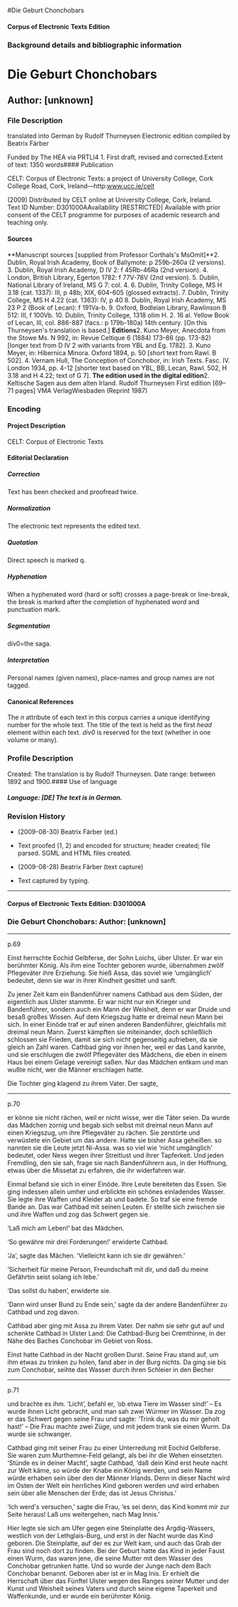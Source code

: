 

#Die Geburt Chonchobars


<!-- // 
 function footNote(link) {
 openpopup = window.open(link,"openpopup","width=512,height=128,left=256,top=256,resizable=no,scrollbars=1,menubar=1,statusbar=0,toolbar=0");
}
// -->



#### Corpus of Electronic Texts Edition


### Background details and bibliographic information


Die Geburt Chonchobars
======================


Author: [unknown]
-----------------


### File Description

translated into German by Rudolf Thurneysen Electronic edition compiled by Beatrix Färber

Funded by The HEA via PRTLI4 1. First draft, revised and corrected.Extent of text: 1350 words#### Publication


CELT: Corpus of Electronic Texts: a project of University College, Cork  
College Road, Cork, Ireland—http:www.ucc.ie/celt

 (2009) Distributed by CELT online at University College, Cork, Ireland.  
Text ID Number: D301000AAvailability [RESTRICTED] 
Available with prior consent of the CELT programme for purposes of academic research and teaching only.


#### Sources


**Manuscript sources [supplied from Professor Corthals's MsOmit]**2. Dublin, Royal Irish Academy, Book of Ballymote: p 259b-260a (2 versions).
3. Dublin, Royal Irish Academy, D IV 2: f 45Rb-46Ra (2nd version).
4. London, British Library, Egerton 1782: f 77V-78V (2nd version).
5. Dublin, National Library of Ireland, MS G 7: col. 4.
6. Dublin, Trinity College, MS H 3.18 (cat. 1337): III, p 48b; XIX, 604-605 (glossed extracts).
7. Dublin, Trinity College, MS H 4.22 (cat. 1363): IV, p 40
8. Dublin, Royal Irish Academy, MS 23 P 2 (Book of Lecan): f 191Va-b.
9. Oxford, Bodleian Library, Rawlinson B 512: III, f 100Vb.
10. Dublin, Trinity College, 1318 olim H. 2. 16 al. Yellow Book of Lecan, III, col. 886-887 (facs.: p 179b-180a) 14th century. [On this Thurneysen's translation is based.]
**Editions**2. Kuno Meyer, Anecdota from the Stowe Ms. N 992, in: Revue Celtique 6 (1884) 173–86 (pp. 173-82) [longer text from D IV 2 with variants from YBL and Eg. 1782].
3. Kuno Meyer, in: Hibernica Minora. Oxford 1894, p. 50 [short text from Rawl. B 502].
4. Vernam Hull, The Conception of Conchobor, in: Irish Texts. Fasc. IV. London 1934, pp. 4-12 [shorter text based on YBL, BB, Lecan, Rawl. 502, H 3.18 and H 4.22; text of G 7].
**The edition used in the digital edition**2. Keltische Sagen aus dem alten Irland. Rudolf Thurneysen First edition [69–71 pages] VMA VerlagWiesbaden (Reprint 1987)

### Encoding


#### Project Description


CELT: Corpus of Electronic Texts


#### Editorial Declaration


##### Correction


Text has been checked and proofread twice.


##### Normalization


The electronic text represents the edited text.


##### Quotation


Direct speech is marked q.


##### Hyphenation


When a hyphenated word (hard or soft) crosses a page-break or line-break, the break is marked after the completion of hyphenated word and punctuation mark.


##### Segmentation


div0=the saga.


##### Interpretation


Personal names (given names), place-names and group names are not tagged.


#### Canonical References


The *n* attribute of each text in this corpus carries a unique identifying number for the whole text. The title of the text is held as the first *head* element within each text. *div0* is reserved for the text (whether in one volume or many).


### Profile Description


Created: The translation is by Rudolf Thurneysen.
 Date range: between 1892 and 1900.#### Use of language


##### Language: [DE] The text is in German.


### Revision History


* (2009-08-30) Beatrix Färber (ed.)

* Text proofed (1, 2) and encoded for structure; header created; file parsed. SGML and HTML files created.
* (2009-08-28) Beatrix Färber (text capture)

* Text captured by typing.




---


#### Corpus of Electronic Texts Edition: D301000A


### Die Geburt Chonchobars: Author: [unknown]




---

p.69


Einst herrschte Eochid Gelbferse, der Sohn Loichs, über Ulster. Er war ein berühmter König. Als ihm eine Tochter geboren wurde, übernahmen zwölf Pflegeväter ihre Erziehung. Sie hieß Assa, das soviel wie ‘umgänglich’ bedeutet, denn sie war in ihrer Kindheit gesittet und sanft.


Zu jener Zeit kam ein Bandenführer namens Cathbad aus dem Süden, der eigentlich aus Ulster stammte. Er war nicht nur ein Krieger und Bandenführer, sondern auch ein Mann der Weisheit, denn er war Druide und besaß großes Wissen. Auf dem Kriegszug hatte er dreimal neun Mann bei sich. In einer Einöde traf er auf einen anderen Bandenführer, gleichfalls mit dreimal neun Mann. Zuerst kämpften sie miteinander, doch schließlich schlossen sie Frieden, damit sie sich nicht gegenseitig aufrieben, da sie gleich an Zahl waren. Cathbad ging vor ihnen her, weil er das Land kannte, und sie erschlugen die zwölf Pflegeväter des Mädchens, die eben in einem Haus bei einem Gelage vereinigt saßen. Nur das Mädchen entkam und man wußte nicht, wer die Männer erschlagen hatte.


Die Tochter ging klagend zu ihrem Vater. Der sagte, 


---

p.70



er könne sie nicht rächen, weil er nicht wisse, wer die Täter seien. Da wurde das Mädchen zornig und begab sich selbst mit dreimal neun Mann auf einen Kriegszug, um ihre Pflegeväter zu rächen. Sie zerstörte und verwüstete ein Gebiet um das andere. Hatte sie bisher Assa geheißen. so nannten sie die Leute jetzt Ni-Assa. was so viel wie ‘nicht umgänglich’ bedeutet, oder Ness wegen ihrer Streitlust und ihrer Tapferkeit. Und jeden Fremdling, den sie sah, frage sie nach Bandenführern aus, in der Hoffnung, etwas über die Missetat zu erfahren, die ihr widerfahren war.


Einmal befand sie sich in einer Einöde. Ihre Leute bereiteten das Essen. Sie ging indessen allein umher und erblickte ein schönes einladendes Wasser. Sie legte ihre Waffen und Kleider ab und badete. So traf sie eine fremde Bande an. Das war Cathbad mit seinen Leuten. Er stellte sich zwischen sie und ihre Waffen und zog das Schwert gegen sie.


‘Laß mich am Leben!’ bat das Mädchen.


‘So gewähre mir drei Forderungen!’ erwiderte Cathbad.


‘Ja’, sagte das Mächen. ‘Vielleicht kann ich sie dir gewähren.’


‘Sicherheit für meine Person, Freundschaft mit dir, und daß du meine Gefährtin seist solang ich lebe.’


‘Das sollst du haben’, erwiderte sie.


‘Dann wird unser Bund zu Ende sein,’ sagte da der andere Bandenführer zu Cathbad und zog davon.


Cathbad aber ging mit Assa zu ihrem Vater. Der nahm sie sehr gut auf und schenkte Cathbad in Ulster Land: Die Cathbad-Burg bei Cremthinne, in der Nähe des Baches Conchobar im Gebiet von Ross.


Einst hatte Cathbad in der Nacht großen Durst. Seine Frau stand auf, um ihm etwas zu trinken zu holen, fand aber in der Burg nichts. Da ging sie bis zum Conchobar, seihte das Wasser durch ihren Schleier in den Becher 


---

p.71




und brachte es ihm. ‘Licht’, befahl er, ‘ob etwa Tiere im Wasser sind!’ – Es wurde ihnen Licht gebracht, und man sah zwei Würmer im Wasser. Da zog er das Schwert gegen seine Frau und sagte: ‘Trink du, was du mir geholt hast!’ – Die Frau machte zwei Züge, und mit jedem trank sie einen Wurm. Da wurde sie schwanger.


Cathbad ging mit seiner Frau zu einer Unterredung mit Eochid Gelbferse. Sie waren zum Murthemne-Feld gelangt, als bei ihr die Wehen einsetzten. ‘Stünde es in deiner Macht’, sagte Cathbad, ‘daß dein Kind erst heute nacht zur Welt käme, so würde der Knabe ein König werden, und sein Name würde erhaben sein über den der Männer Irlands. Denn in dieser Nacht wird im Osten der Welt ein herrliches Kind geboren werden und wird erhaben sein über alle Menschen der Erde; das ist Jesus Christus.’


‘Ich werd's versuchen,’ sagte die Frau, ‘es sei denn, das Kind kommt mir zur Seite heraus! Laß uns weitergehen, nach Mag Innis.’


Hier legte sie sich am Ufer gegen eine Steinplatte des Argdig-Wassers, westlich von der Lethglais-Burg, und erst in der Nacht wurde das Kind geboren. Die Steinplatte, auf der es zur Welt kam, und auch das Grab der Frau sind noch dort zu finden. Bei der Geburt hatte das Kind in jeder Faust einen Wurm, das waren jene, die seine Mutter mit dem Wasser des Conchobar getrunken hatte. Und so wurde der Junge nach dem Bach Conchobar benannt. Geboren aber ist er in Mag Inis. Er erhielt die Herrschaft über das Fünftel Ulster wegen des Ranges seiner Mutter und der Kunst und Weisheit seines Vaters und durch seine eigene Taperkeit und Waffenkunde, und er wurde ein berühmter König.












